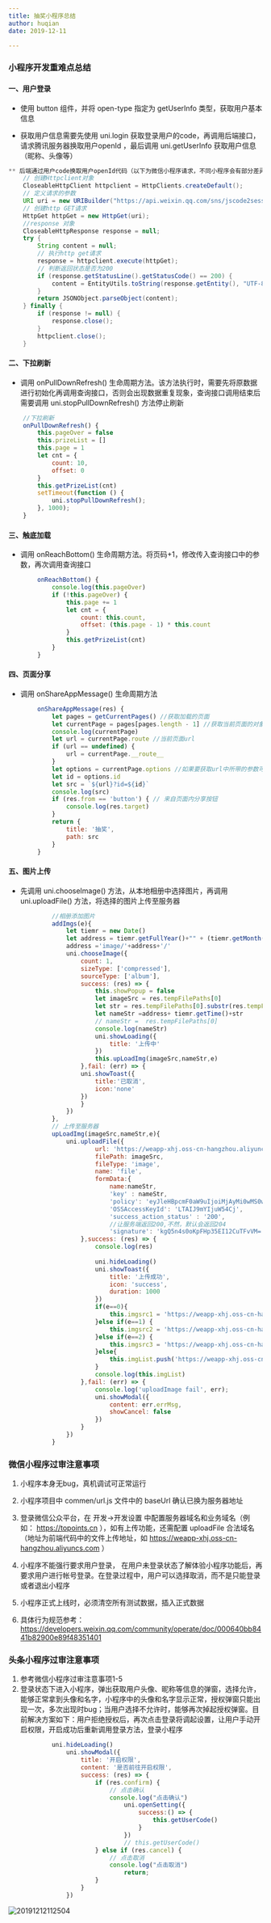 ```yaml
---
title: 抽奖小程序总结
author: huqian
date: 2019-12-11

---
```


### 小程序开发重难点总结

#### 一、用户登录

* 使用 button 组件，并将 open-type 指定为 getUserInfo 类型，获取用户基本信息

*  获取用户信息需要先使用 uni.login 获取登录用户的code，再调用后端接口，请求腾讯服务器换取用户openId ，最后调用 uni.getUserInfo 获取用户信息（昵称、头像等）

```java
** 后端通过用户code换取用户openId代码（以下为微信小程序请求，不同小程序会有部分差异）**
	// 创建Httpclient对象
    CloseableHttpClient httpclient = HttpClients.createDefault();
    // 定义请求的参数
    URI uri = new URIBuilder("https://api.weixin.qq.com/sns/jscode2session?appid="+appid+"&secret="+secret+"&js_code="+js_code+"&grant_type="+grant_type).build();
    // 创建http GET请求
    HttpGet httpGet = new HttpGet(uri);
    //response 对象
    CloseableHttpResponse response = null;
    try {
        String content = null;
        // 执行http get请求
        response = httpclient.execute(httpGet);
        // 判断返回状态是否为200
        if (response.getStatusLine().getStatusCode() == 200) {
            content = EntityUtils.toString(response.getEntity(), "UTF-8");
        }
        return JSONObject.parseObject(content);
    } finally {
        if (response != null) {
            response.close();
        }
        httpclient.close();
    }
```

#### 二、下拉刷新

* 调用 onPullDownRefresh() 生命周期方法。该方法执行时，需要先将原数据进行初始化再调用查询接口，否则会出现数据重复现象，查询接口调用结束后需要调用 uni.stopPullDownRefresh() 方法停止刷新

```js
    //下拉刷新
    onPullDownRefresh() {
        this.pageOver = false
        this.prizeList = []
        this.page = 1
        let cnt = {
            count: 10,
            offset: 0
    	}
        this.getPrizeList(cnt)
        setTimeout(function () {
    		uni.stopPullDownRefresh();
    	}, 1000);
    }
```

#### 三、触底加载

* 调用 onReachBottom() 生命周期方法。将页码+1，修改传入查询接口中的参数，再次调用查询接口

```js
		onReachBottom() {
			console.log(this.pageOver)
			if (!this.pageOver) {
				this.page += 1
				let cnt = {
					count: this.count,
					offset: (this.page - 1) * this.count
				}
				this.getPrizeList(cnt)
			}
		}
```

#### 四、页面分享

* 调用 onShareAppMessage() 生命周期方法

```js
		onShareAppMessage(res) {
			let pages = getCurrentPages() //获取加载的页面
			let currentPage = pages[pages.length - 1] //获取当前页面的对象
			console.log(currentPage)
			let url = currentPage.route //当前页面url
			if (url == undefined) {
				url = currentPage.__route__
			}
			let options = currentPage.options //如果要获取url中所带的参数可以查看options 
			let id = options.id
			let src = `${url}?id=${id}`
			console.log(src)
			if (res.from == 'button') { // 来自页面内分享按钮
				console.log(res.target)
			}
			return {
				title: '抽奖',
				path: src
			}
		}
```

#### 五、图片上传

* 先调用 uni.chooseImage() 方法，从本地相册中选择图片，再调用 uni.uploadFile() 方法，将选择的图片上传至服务器

```js
			//相册添加图片
			addImgs(e){
				let tiemr = new Date()
				let address = tiemr.getFullYear()+"" + (tiemr.getMonth()+1) + "" + tiemr.getDate();
				address ='image/'+address+'/'
				uni.chooseImage({
					count: 1,
					sizeType: ['compressed'],
					sourceType: ['album'],
					success: (res) => {
						this.showPopup = false
						let imageSrc = res.tempFilePaths[0]
						let str = res.tempFilePaths[0].substr(res.tempFilePaths[0].lastIndexOf('.'))
						let nameStr =address+ tiemr.getTime()+str
						// nameStr =  res.tempFilePaths[0]
						console.log(nameStr)
						uni.showLoading({
						    title: '上传中'
						})
						this.upLoadImg(imageSrc,nameStr,e)
					},fail: (err) => {
					uni.showToast({
						title:'已取消',
						icon:'none'
					})
					}
				})
			},
			// 上传至服务器
			upLoadImg(imageSrc,nameStr,e){
				uni.uploadFile({
						url: 'https://weapp-xhj.oss-cn-hangzhou.aliyuncs.com',
						filePath: imageSrc,
						fileType: 'image',
						name: 'file',
						formData:{
							name:nameStr,
							'key' : nameStr,
							'policy': 'eyJleHBpcmF0aW9uIjoiMjAyMi0wMS0wMVQxMjowMDowMC4wMDBaIiwiY29uZGl0aW9ucyI6W1siY29udGVudC1sZW5ndGgtcmFuZ2UiLDAsMTA0ODU3NjAwMF1dfQ==',
							'OSSAccessKeyId': 'LTAIJ9mYIjuW54Cj', 
							'success_action_status' : '200', 
							//让服务端返回200,不然，默认会返回204
							'signature': 'kgQ5n4s0oKpFHp35EI12CuTFvVM=',
					},success: (res) => {
						console.log(res)
						
						uni.hideLoading()
						uni.showToast({
							title: '上传成功',
							icon: 'success',
							duration: 1000
						})
						if(e==0){
							this.imgsrc1 = 'https://weapp-xhj.oss-cn-hangzhou.aliyuncs.com/'+nameStr
						}else if(e==1) {
							this.imgsrc2 = 'https://weapp-xhj.oss-cn-hangzhou.aliyuncs.com/'+nameStr
						}else if(e==2) {
							this.imgsrc3 = 'https://weapp-xhj.oss-cn-hangzhou.aliyuncs.com/'+nameStr
						}else{
							this.imgList.push('https://weapp-xhj.oss-cn-hangzhou.aliyuncs.com/'+nameStr)
						}
						console.log(this.imgList)
					},fail: (err) => {
						console.log('uploadImage fail', err);
						uni.showModal({
							content: err.errMsg,
							showCancel: false
						})
					}
				})
			}
```

### 微信小程序过审注意事项

1. 小程序本身无bug，真机调试可正常运行

2. 小程序项目中 commen/url.js 文件中的 baseUrl 确认已换为服务器地址

3. 登录微信公众平台，在 开发->开发设置 中配置服务器域名和业务域名（例如： https://topoints.cn ），如有上传功能，还需配置 uploadFile 合法域名（地址为前端代码中的文件上传地址，如 https://weapp-xhj.oss-cn-hangzhou.aliyuncs.com ）

4. 小程序不能强行要求用户登录， 在用户未登录状态了解体验小程序功能后，再要求用户进行帐号登录。在登录过程中，用户可以选择取消，而不是只能登录或者退出小程序

5. 小程序正式上线时，必须清空所有测试数据，插入正式数据

6. 具体行为规范参考： https://developers.weixin.qq.com/community/operate/doc/000640bb8441b82900e89f48351401 

### 头条小程序过审注意事项

1. 参考微信小程序过审注意事项1-5
2. 登录状态下进入小程序，弹出获取用户头像、昵称等信息的弹窗，选择允许，能够正常拿到头像和名字，小程序中的头像和名字显示正常，授权弹窗只能出现一次，多次出现时bug；当用户选择不允许时，能够再次掉起授权弹窗。目前解决方案如下：用户拒绝授权后，再次点击登录将调起设置，让用户手动开启权限，开启成功后重新调用登录方法，登录小程序

```js
            uni.hideLoading()
                uni.showModal({
                    title: '开启权限',
                    content: '是否前往开启权限',
                    success: (res) => {
                        if (res.confirm) {
                            // 点击确认
                            console.log("点击确认")
                                uni.openSetting({
                                    success:() => {
                                        this.getUserCode()
                                    }
                                })
                                // this.getUserCode()
                        } else if (res.cancel) {
                            // 点击取消
                            console.log("点击取消")
                                return;
                        }
                    }
                })
```

![20191212112504](https://ahateam.github.io/document/aha/front/20191212112504.png)